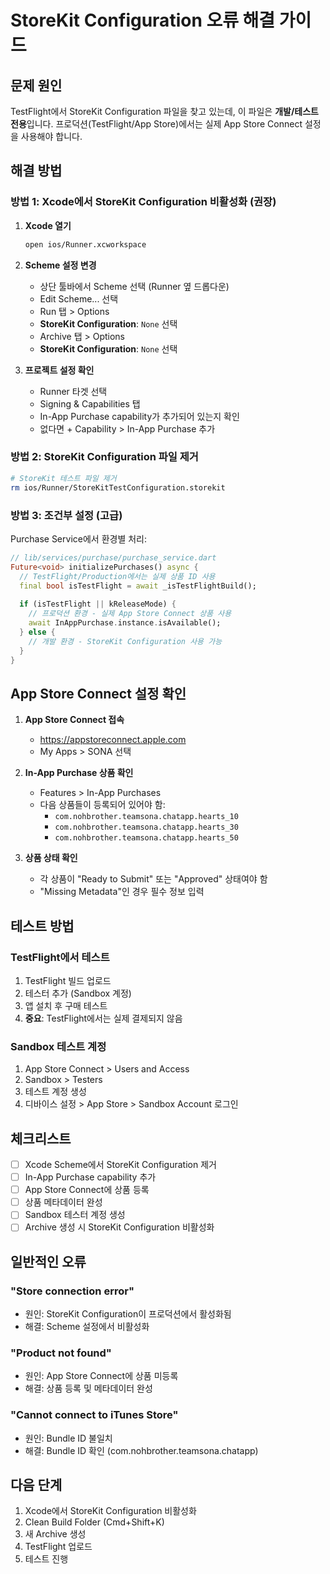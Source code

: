 # StoreKit Configuration 오류 해결 가이드

## 문제 원인
TestFlight에서 StoreKit Configuration 파일을 찾고 있는데, 이 파일은 **개발/테스트 전용**입니다.
프로덕션(TestFlight/App Store)에서는 실제 App Store Connect 설정을 사용해야 합니다.

## 해결 방법

### 방법 1: Xcode에서 StoreKit Configuration 비활성화 (권장)

1. **Xcode 열기**
   ```bash
   open ios/Runner.xcworkspace
   ```

2. **Scheme 설정 변경**
   - 상단 툴바에서 Scheme 선택 (Runner 옆 드롭다운)
   - Edit Scheme... 선택
   - Run 탭 > Options
   - **StoreKit Configuration**: `None` 선택
   - Archive 탭 > Options  
   - **StoreKit Configuration**: `None` 선택

3. **프로젝트 설정 확인**
   - Runner 타겟 선택
   - Signing & Capabilities 탭
   - In-App Purchase capability가 추가되어 있는지 확인
   - 없다면 + Capability > In-App Purchase 추가

### 방법 2: StoreKit Configuration 파일 제거

```bash
# StoreKit 테스트 파일 제거
rm ios/Runner/StoreKitTestConfiguration.storekit
```

### 방법 3: 조건부 설정 (고급)

Purchase Service에서 환경별 처리:

```dart
// lib/services/purchase/purchase_service.dart
Future<void> initializePurchases() async {
  // TestFlight/Production에서는 실제 상품 ID 사용
  final bool isTestFlight = await _isTestFlightBuild();
  
  if (isTestFlight || kReleaseMode) {
    // 프로덕션 환경 - 실제 App Store Connect 상품 사용
    await InAppPurchase.instance.isAvailable();
  } else {
    // 개발 환경 - StoreKit Configuration 사용 가능
  }
}
```

## App Store Connect 설정 확인

1. **App Store Connect 접속**
   - https://appstoreconnect.apple.com
   - My Apps > SONA 선택

2. **In-App Purchase 상품 확인**
   - Features > In-App Purchases
   - 다음 상품들이 등록되어 있어야 함:
     - `com.nohbrother.teamsona.chatapp.hearts_10`
     - `com.nohbrother.teamsona.chatapp.hearts_30`
     - `com.nohbrother.teamsona.chatapp.hearts_50`

3. **상품 상태 확인**
   - 각 상품이 "Ready to Submit" 또는 "Approved" 상태여야 함
   - "Missing Metadata"인 경우 필수 정보 입력

## 테스트 방법

### TestFlight에서 테스트
1. TestFlight 빌드 업로드
2. 테스터 추가 (Sandbox 계정)
3. 앱 설치 후 구매 테스트
4. **중요**: TestFlight에서는 실제 결제되지 않음

### Sandbox 테스트 계정
1. App Store Connect > Users and Access
2. Sandbox > Testers
3. 테스트 계정 생성
4. 디바이스 설정 > App Store > Sandbox Account 로그인

## 체크리스트

- [ ] Xcode Scheme에서 StoreKit Configuration 제거
- [ ] In-App Purchase capability 추가
- [ ] App Store Connect에 상품 등록
- [ ] 상품 메타데이터 완성
- [ ] Sandbox 테스터 계정 생성
- [ ] Archive 생성 시 StoreKit Configuration 비활성화

## 일반적인 오류

### "Store connection error"
- 원인: StoreKit Configuration이 프로덕션에서 활성화됨
- 해결: Scheme 설정에서 비활성화

### "Product not found"
- 원인: App Store Connect에 상품 미등록
- 해결: 상품 등록 및 메타데이터 완성

### "Cannot connect to iTunes Store"
- 원인: Bundle ID 불일치
- 해결: Bundle ID 확인 (com.nohbrother.teamsona.chatapp)

## 다음 단계

1. Xcode에서 StoreKit Configuration 비활성화
2. Clean Build Folder (Cmd+Shift+K)
3. 새 Archive 생성
4. TestFlight 업로드
5. 테스트 진행